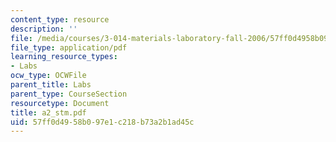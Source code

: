 ```yaml
---
content_type: resource
description: ''
file: /media/courses/3-014-materials-laboratory-fall-2006/57ff0d4958b097e1c218b73a2b1ad45c_a2_stm.pdf
file_type: application/pdf
learning_resource_types:
- Labs
ocw_type: OCWFile
parent_title: Labs
parent_type: CourseSection
resourcetype: Document
title: a2_stm.pdf
uid: 57ff0d49-58b0-97e1-c218-b73a2b1ad45c
---
```

